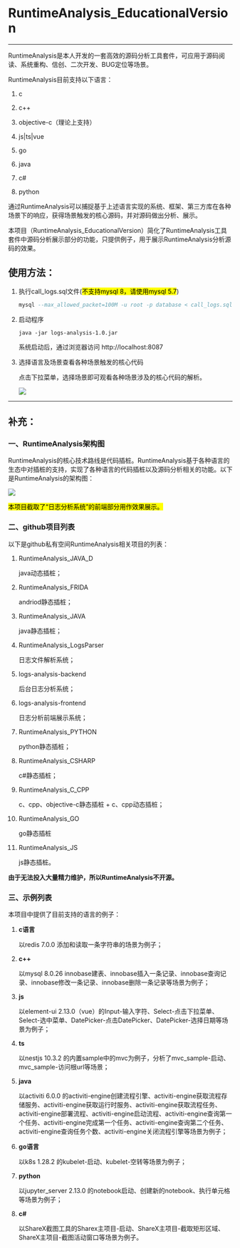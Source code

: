 # RuntimeAnalysis_EducationalVersion

---

RuntimeAnalysis是本人开发的一套高效的源码分析工具套件，可应用于源码阅读、系统重构、信创、二次开发、BUG定位等场景。

RuntimeAnalysis目前支持以下语言：

1. c

2. c++

3. objective-c（理论上支持）

4. js|ts|vue

5. go

6. java

7. c#

8. python

通过RuntimeAnalysis可以捕捉基于上述语言实现的系统、框架、第三方库在各种场景下的响应，获得场景触发的核心源码，并对源码做出分析、展示。

本项目（RuntimeAnalysis_EducationalVersion）简化了RuntimeAnalysis工具套件中源码分析展示部分的功能，只提供例子，用于展示RuntimeAnalysis分析源码的效果。

## 使用方法：

1. 执行call_logs.sql文件(<mark>不支持mysql 8，请使用mysql 5.7</mark>)
   
   ```sql
   mysql --max_allowed_packet=100M -u root -p database < call_logs.sql
   ```

2. 启动程序
   
   ```
   java -jar logs-analysis-1.0.jar
   ```
   
   系统启动后，通过浏览器访问 http://localhost:8087

3. 选择语言及场景查看各种场景触发的核心代码
   
   点击下拉菜单，选择场景即可观看各种场景涉及的核心代码的解析。
   
   ![ ](https://raw.githubusercontent.com/zhonghuajin/RuntimeAnalysis_EducationalVersion/master/%E4%BD%BF%E7%94%A8%E8%AF%B4%E6%98%8E.png)

---

## 补充：

### 一、RuntimeAnalysis架构图

RuntimeAnalysis的核心技术路线是代码插桩。RuntimeAnalysis基于各种语言的生态中对插桩的支持，实现了各种语言的代码插桩以及源码分析相关的功能。以下是RuntimeAnalysis的架构图：

![ ](https://raw.githubusercontent.com/zhonghuajin/RuntimeAnalysis_EducationalVersion/master/%E6%8F%92%E6%A1%A9%E5%A5%97%E4%BB%B6%E6%9E%B6%E6%9E%84.jpg)

<mark>本项目截取了“日志分析系统”的前端部分用作效果展示。</mark>

### 二、github项目列表

以下是github私有空间RuntimeAnalysis相关项目的列表：

1. RuntimeAnalysis_JAVA_D
   
   java动态插桩；

2. RuntimeAnalysis_FRIDA
   
   andriod静态插桩；

3. RuntimeAnalysis_JAVA
   
   java静态插桩；

4. RuntimeAnalysis_LogsParser
   
   日志文件解析系统；

5. logs-analysis-backend
   
   后台日志分析系统；

6. logs-analysis-frontend
   
   日志分析前端展示系统；

7. RuntimeAnalysis_PYTHON
   
   python静态插桩；

8. RuntimeAnalysis_CSHARP
   
   c#静态插桩；

9. RuntimeAnalysis_C_CPP
   
   c、cpp、objective-c静态插桩  +  c、cpp动态插桩；

10. RuntimeAnalysis_GO
    
    go静态插桩

11. RuntimeAnalysis_JS
    
    js静态插桩。

**由于无法投入大量精力维护，所以RuntimeAnalysis不开源。**

### 三、示例列表

本项目中提供了目前支持的语言的例子：

1. **c语言**
   
   以redis 7.0.0 添加和读取一条字符串的场景为例子；

2. **c++**
   
   以mysql 8.0.26 innobase建表、innobase插入一条记录、innobase查询记录、innobase修改一条记录、innobase删除一条记录等场景为例子；

3. **js**
   
   以element-ui 2.13.0（vue）的Input-输入字符、Select-点击下拉菜单、Select-选中菜单、DatePicker-点击DatePicker、DatePicker-选择日期等场景为例子；

4. **ts**
   
   以nestjs 10.3.2 的内置sample中的mvc为例子，分析了mvc_sample-启动、mvc_sample-访问根url等场景；

5. **java**
   
   以activiti 6.0.0 的activiti-engine创建流程引擎、activiti-engine获取流程存储服务、activiti-engine获取运行时服务、activiti-engine获取流程任务、activiti-engine部署流程、activiti-engine启动流程、activiti-engine查询第一个任务、activiti-engine完成第一个任务、activiti-engine查询第二个任务、activiti-engine查询任务个数、activiti-engine关闭流程引擎等场景为例子；

6. **go语言**
   
   以k8s 1.28.2 的kubelet-启动、kubelet-空转等场景为例子；

7. **python**
   
   以jupyter_server 2.13.0 的notebook启动、创建新的notebook、执行单元格等场景为例子；

8. **c#**
   
   以ShareX截图工具的Sharex主项目-启动、ShareX主项目-截取矩形区域、ShareX主项目-截图活动窗口等场景为例子。
